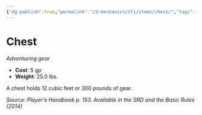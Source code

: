 ```yaml
---
{"dg-publish":true,"permalink":"/3-mechanics/cli/items/chest/","tags":["ttrpg-cli/compendium/src/5e/phb","ttrpg-cli/item/gear/","ttrpg-cli/item/rarity/none"],"noteIcon":""}
---
```


# Chest
*Adventuring gear*  


- **Cost**: 5 gp
- **Weight**: 25.0 lbs.

A chest holds 12 cubic feet or 300 pounds of gear.

*Source: Player's Handbook p. 153. Available in the <span title='Systems Reference Document (5.1)'>SRD</span> and the Basic Rules (2014)*